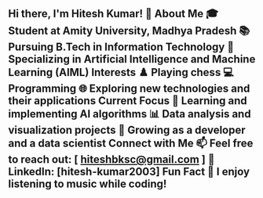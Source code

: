 Hi there, I'm Hitesh Kumar! 👋
About Me
🎓 Student at Amity University, Madhya Pradesh
📚 Pursuing B.Tech in Information Technology
🧠 Specializing in Artificial Intelligence and Machine Learning (AIML)
Interests
♟️ Playing chess
💻 Programming 
🌐 Exploring new technologies and their applications
Current Focus
🤖 Learning and implementing AI algorithms
📊 Data analysis and visualization projects
🌱 Growing as a developer and a data scientist
Connect with Me
📫 Feel free to reach out: [ hiteshbksc@gmail.com ]
🔗 LinkedIn: [hitesh-kumar2003]
Fun Fact
🎵 I enjoy listening to music while coding!
---


